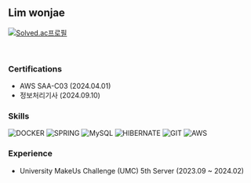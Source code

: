 ## Lim wonjae<br>

[![Solved.ac프로필](https://mazassumnida.wtf/api/v2/generate_badge?boj=yyytir777)](https://solved.ac/yyytir777)

<br>

### Certifications
- AWS SAA-C03 (2024.04.01)
- 정보처리기사 (2024.09.10)


### Skills
![DOCKER](https://img.shields.io/badge/docker-%230db7ed.svg?style=for-the-badge&logo=docker&logoColor=white)
![SPRING](https://img.shields.io/badge/Spring_Boot-6DB33F?style=for-the-badge&logo=spring&logoColor=white)
![MySQL](https://img.shields.io/badge/MySQL-00000F?style=for-the-badge&logo=mysql&logoColor=white)
![HIBERNATE](https://img.shields.io/badge/Hibernate-59666C?style=for-the-badge&logo=Hibernate&logoColor=white)
![GIT](https://img.shields.io/badge/GIT-E44C30?style=for-the-badge&logo=git&logoColor=white)
![AWS](https://img.shields.io/badge/Amazon_AWS-FF9900?style=for-the-badge&logo=amazonaws&logoColor=white)

### Experience
- University MakeUs Challenge (UMC) 5th Server (2023.09 ~ 2024.02)
